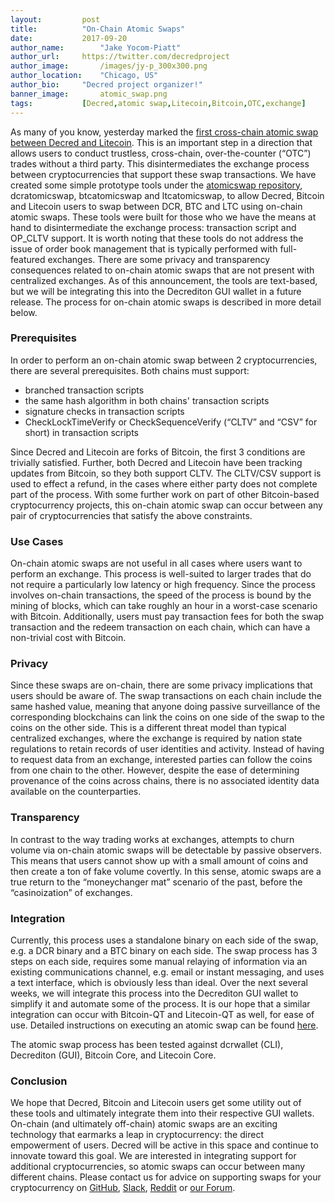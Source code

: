 ```yaml
---
layout:			post
title:			"On-Chain Atomic Swaps"
date:			2017-09-20
author_name:		"Jake Yocom-Piatt"
author_url:		https://twitter.com/decredproject
author_image:		/images/jy-p_300x300.png
author_location:	"Chicago, US"
author_bio:		"Decred project organizer!"
banner_image:		atomic_swap.png
tags:			[Decred,atomic swap,Litecoin,Bitcoin,OTC,exchange]
---
```


As many of you know, yesterday marked the [first cross-chain atomic swap between Decred and Litecoin](https://twitter.com/decredproject/status/910224860625780736). This is an important step in a direction that allows users to conduct trustless, cross-chain, over-the-counter (“OTC”) trades without a third party. This disintermediates the exchange process between cryptocurrencies that support these swap transactions. We have created some simple prototype tools under the [atomicswap repository](https://github.com/decred/atomicswap/), dcratomicswap, btcatomicswap and ltcatomicswap, to allow Decred, Bitcoin and Litecoin users to swap between DCR, BTC and LTC using on-chain atomic swaps. These tools were built for those who we have the means at hand to disintermediate the exchange process: transaction script and OP_CLTV support. It is worth noting that these tools do not address the issue of order book management that is typically performed with full-featured exchanges. There are some privacy and transparency consequences related to on-chain atomic swaps that are not present with centralized exchanges. As of this announcement, the tools are text-based, but we will be integrating this into the Decrediton GUI wallet in a future release. The process for on-chain atomic swaps is described in more detail below.

<!--more-->

### Prerequisites

In order to perform an on-chain atomic swap between 2 cryptocurrencies, there are several prerequisites.  Both chains must support:

+ branched transaction scripts
+ the same hash algorithm in both chains' transaction scripts
+ signature checks in transaction scripts
+ CheckLockTimeVerify or CheckSequenceVerify (“CLTV” and “CSV” for short) in transaction scripts

Since Decred and Litecoin are forks of Bitcoin, the first 3 conditions are trivially satisfied.  Further, both Decred and Litecoin have been tracking updates from Bitcoin, so they both support CLTV.  The CLTV/CSV support is used to effect a refund, in the cases where either party does not complete part of the process.  With some further work on part of other Bitcoin-based cryptocurrency projects, this on-chain atomic swap can occur between any pair of cryptocurrencies that satisfy the above constraints.

### Use Cases

On-chain atomic swaps are not useful in all cases where users want to perform an exchange.  This process is well-suited to larger trades that do not require a particularly low latency or high frequency.  Since the process involves on-chain transactions, the speed of the process is bound by the mining of blocks, which can take roughly an hour in a worst-case scenario with Bitcoin.  Additionally, users must pay transaction fees for both the swap transaction and the redeem transaction on each chain, which can have a non-trivial cost with Bitcoin.

### Privacy 

Since these swaps are on-chain, there are some privacy implications that users should be aware of.  The swap transactions on each chain include the same hashed value, meaning that anyone doing passive surveillance of the corresponding blockchains can link the coins on one side of the swap to the coins on the other side.  This is a different threat model than typical centralized exchanges, where the exchange is required by nation state regulations to retain records of user identities and activity.  Instead of having to request data from an exchange, interested parties can follow the coins from one chain to the other.  However, despite the ease of determining provenance of the coins across chains, there is no associated identity data available on the counterparties.

### Transparency

In contrast to the way trading works at exchanges, attempts to churn volume via on-chain atomic swaps will be detectable by passive observers.  This means that users cannot show up with a small amount of coins and then create a ton of fake volume covertly.  In this sense, atomic swaps are a true return to the “moneychanger mat” scenario of the past, before the “casinoization” of exchanges.

### Integration

Currently, this process uses a standalone binary on each side of the swap, e.g. a DCR binary and a BTC binary on each side.  The swap process has 3 steps on each side, requires some manual relaying of information via an existing communications channel, e.g. email or instant messaging, and uses a text interface, which is obviously less than ideal.  Over the next several weeks, we will integrate this process into the Decrediton GUI wallet to simplify it and automate some of the process.  It is our hope that a similar integration can occur with Bitcoin-QT and Litecoin-QT as well, for ease of use.  Detailed instructions on executing an atomic swap can be found [here](https://github.com/decred/atomicswap/).

The atomic swap process has been tested against dcrwallet (CLI), Decrediton (GUI), Bitcoin Core, and Litecoin Core.

### Conclusion

We hope that Decred, Bitcoin and Litecoin users get some utility out of these tools and ultimately integrate them into their respective GUI wallets.  On-chain (and ultimately off-chain) atomic swaps are an exciting technology that earmarks a leap in cryptocurrency: the direct empowerment of users. Decred will be active in this space and continue to innovate toward this goal. We are interested in integrating support for additional cryptocurrencies, so atomic swaps can occur between many different chains.  Please contact us for advice on supporting swaps for your cryptocurrency on [GitHub](https://github.com/decred/atomicswap/), [Slack](https://decred.slack.com/), [Reddit](https://reddit.com/r/decred/) or [our Forum](https://forum.decred.org/).
